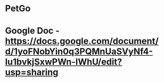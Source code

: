 # PetGo
# Google Doc - https://docs.google.com/document/d/1yoFNobYin0q3PQMnUaSVyNf4-lu1bvkjSxwPWn-IWhU/edit?usp=sharing
